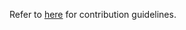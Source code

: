 Refer to [here](https://github.com/OpenG2P/openg2p-documentation/blob/1.0.0/community/contributing-to-openg2p.md) for contribution guidelines.
